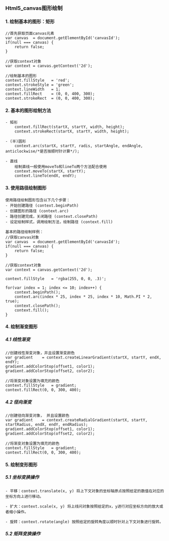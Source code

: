 ### Html5_canvas图形绘制

#### 1. 绘制基本的图形：矩形
	//首先获取页面canvas元素
	var canvas	= document.getElementById('canvasId');
	if(null === canvas) {
		return false;
	}
	
	//获取context对象
	var context	= canvas.getContext('2d');
	
	//绘制基本的图形
	context.fillStyle	= 'red';
	context.strokeStyle	= 'green';
	context.lineWidth	= 1;
	context.fillRect	= (0, 0, 400, 300);
	context.strokeRect	= (0, 0, 400, 300);
	
#### 2. 基本的图形绘制方法
	- 矩形
		context.fillRect(startX, startY, width, height);
		context.strokeRect(startX, startY, width, height);
		
	- (半)圆形
		context.arc(startX, startY, radis, startAngle, endAngle, anticlockwise/*是否按顺时针计算*/);			
		
	- 直线
		绘制直线一般使用moveTo和lineTo两个方法配合使用
		context.moveTo(startX, startY);
		context.lineTo(endX, endY);
		
#### 3. 使用路径绘制图形
	使用路径绘制图形包含以下几个步骤：
	- 开始创建路径 (context.beginPath)
	- 创建图形的路径 (context.arc)
	- 路径创建完成，关闭路径 (context.closePath)
	- 设定绘制样式，调用绘制方法，绘制路径 (context.fill)
	
	基本的路径绘制样例：
	//获取canvas对象
	var canvas	= document.getElementById('canvasId');
	if(null === canvas) {
		return false;
	}
	
	//获取context对象
	var context	= canvas.getContext('2d');
	
	context.fillStyle	= 'rgba(255, 0, 0, .3)';
	
	for(var index = 1; index <= 10; index++) {
		context.beginPath();
		context.arc(index * 25, index * 25, index * 10, Math.PI * 2, true);
		context.closePath();
		context.fill();
	}
	
#### 4. 绘制渐变图形
##### 4.1 线性渐变
	//创建线性渐变对象，并且设置渐变颜色
	var gradient	= context.createLinearGradient(startX, startY, endX, endY);
	gradient.addColorStop(offset1, color1);
	gradient.addColorStop(offset2, color2);
	
	//将渐变对象设置为填充的颜色
	context.fillStyle	= gradient;
	context.fillRect(0, 0, 300, 400);
	
##### 4.2 径向渐变
	//创建径向渐变对象， 并且设置颜色
	var gradient	= context.createRadialGradient(startX, startY, startRadius, endX, endY, endRadius);
	gradient.addColorStop(offset1, color1);
	gradient.addColorStop(offset2, color2);
	
	//将渐变对象设置为填充的颜色
	context.fillStyle	= gradient;
	context.fillRect(0, 0, 300, 400);
	
#### 5. 绘制变形图形
##### 5.1 坐标变换操作
	- 平移：context.translate(x, y) 将上下文对象的坐标轴原点按照给定的数值在对应的坐标方向上进行移动。
	
	- 扩大：context.scale(x, y) 将上线问对象按照给定的x，y进行对应坐标方向的放大或者缩小操作。
	
	- 旋转：context.rotate(angle) 按照给定的旋转角度以顺时针对上下文对象进行旋转。
	
##### 5.2 矩阵变换操作